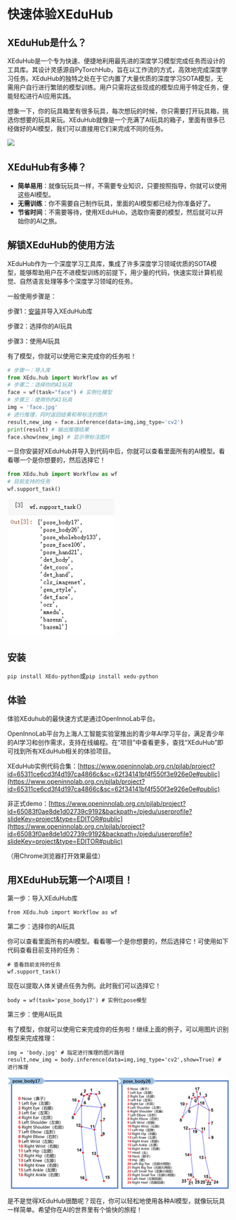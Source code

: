 # 快速体验XEduHub

## XEduHub是什么？

XEduHub是一个专为快速、便捷地利用最先进的深度学习模型完成任务而设计的工具库。其设计灵感源自PyTorchHub，旨在以工作流的方式，高效地完成深度学习任务。XEduHub的独特之处在于它内置了大量优质的深度学习SOTA模型，无需用户自行进行繁琐的模型训练。用户只需将这些现成的模型应用于特定任务，便能轻松进行AI应用实践。

想象一下，你的玩具箱里有很多玩具，每次想玩的时候，你只需要打开玩具箱，挑选你想要的玩具来玩。XEduHub就像是一个充满了AI玩具的箱子，里面有很多已经做好的AI模型，我们可以直接用它们来完成不同的任务。

![](D:\workspace\XEdu-docs\source\images\xeduhub\eason.gif)

## XEduHub有多棒？

- **简单易用**：就像玩玩具一样，不需要专业知识，只要按照指导，你就可以使用这些AI模型。
- **无需训练**：你不需要自己制作玩具，里面的AI模型都已经为你准备好了。
- **节省时间**：不需要等待，使用XEduHub，选取你需要的模型，然后就可以开始你的AI之旅。

## 解锁XEduHub的使用方法

XEduHub作为一个深度学习工具库，集成了许多深度学习领域优质的SOTA模型，能够帮助用户在不进模型训练的前提下，用少量的代码，快速实现计算机视觉、自然语言处理等多个深度学习领域的任务。

一般使用步骤是：

步骤1：[安装](https://xedu.readthedocs.io/zh/master/xedu_hub/installation.html)并导入XEduHub库

步骤2：选择你的AI玩具

步骤3：使用AI玩具

有了模型，你就可以使用它来完成你的任务啦！

```python
# 步骤一：导入库
from XEdu.hub import Workflow as wf
# 步骤二：选择你的AI玩具
face = wf(task="face") # 实例化模型
# 步骤三：使用你的AI玩具
img = 'face.jpg'
# 进行推理，同时返回结果和带标注的图片
result,new_img = face.inference(data=img,img_type='cv2')
print(result) # 输出推理结果
face.show(new_img) # 显示带标注图片
```

一旦你安装好XEduHub并导入到代码中后，你就可以查看里面所有的AI模型。看看哪一个是你想要的，然后选择它！

```python
from XEdu.hub import Workflow as wf
# 目前支持的任务
wf.support_task()
```

![](../images/xeduhub/task.png)

## 安装

`pip install XEdu-python`或`pip install xedu-python`

## 体验

体验XEduhub的最快速方式是通过OpenInnoLab平台。

OpenInnoLab平台为上海人工智能实验室推出的青少年AI学习平台，满足青少年的AI学习和创作需求，支持在线编程。在“项目”中查看更多，查找“XEduHub”即可找到所有XEduHub相关的体验项目。

XEduHub实例代码合集：[https://www.openinnolab.org.cn/pjlab/project?id=65311ce6cd3f4d197ca4866c&sc=62f34141bf4f550f3e926e0e#public](https://www.openinnolab.org.cn/pjlab/project?id=65311ce6cd3f4d197ca4866c&sc=62f34141bf4f550f3e926e0e#public)

非正式demo：[https://www.openinnolab.org.cn/pjlab/project?id=65083f0ae8de1d02739c9192&backpath=/pjedu/userprofile?slideKey=project&type=EDITOR#public](https://www.openinnolab.org.cn/pjlab/project?id=65083f0ae8de1d02739c9192&backpath=/pjedu/userprofile?slideKey=project&type=EDITOR#public)

（用Chrome浏览器打开效果最佳）

## 用XEduHub玩第一个AI项目！

第一步：导入XEduHub库

```
from XEdu.hub import Workflow as wf
```

第二步：选择你的AI玩具

你可以查看里面所有的AI模型。看看哪一个是你想要的，然后选择它！可使用如下代码查看目前支持的任务：

```
# 查看目前支持的任务
wf.support_task()
```

现在以提取人体关键点任务为例。此时我们可以选择它！

```
body = wf(task='pose_body17') # 实例化pose模型
```

第三步：使用AI玩具

有了模型，你就可以使用它来完成你的任务啦！继续上面的例子，可以用图片识别模型来完成推理：

```
img = 'body.jpg' # 指定进行推理的图片路径
result,new_img = body.inference(data=img,img_type='cv2',show=True) # 进行推理
```

![](../images/xeduhub/body.png)

是不是觉得XEduHub很酷呢？现在，你可以轻松地使用各种AI模型，就像玩玩具一样简单。希望你在AI的世界里有个愉快的旅程！
